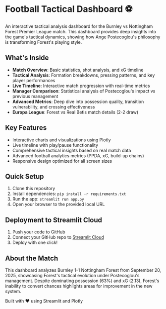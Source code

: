 # Football Tactical Dashboard ⚽

An interactive tactical analysis dashboard for the Burnley vs Nottingham Forest Premier League match. This dashboard provides deep insights into the game's tactical dynamics, showing how Ange Postecoglou's philosophy is transforming Forest's playing style.

## What's Inside

- **Match Overview**: Basic statistics, shot analysis, and xG timeline
- **Tactical Analysis**: Formation breakdowns, pressing patterns, and key player performances  
- **Live Timeline**: Interactive match progression with real-time metrics
- **Manager Comparison**: Statistical analysis of Postecoglou's impact vs previous management
- **Advanced Metrics**: Deep dive into possession quality, transition vulnerability, and crossing effectiveness
-  **Europa League**: Forest vs Real Betis match details (2-2 draw)

## Key Features

- Interactive charts and visualizations using Plotly
- Live timeline with play/pause functionality  
- Comprehensive tactical insights based on real match data
- Advanced football analytics metrics (PPDA, xG, build-up chains)
- Responsive design optimized for all screen sizes

## Quick Setup

1. Clone this repository
2. Install dependencies: `pip install -r requirements.txt`
3. Run the app: `streamlit run app.py`
4. Open your browser to the provided local URL

## Deployment to Streamlit Cloud

1. Push your code to GitHub
2. Connect your GitHub repo to [Streamlit Cloud](https://share.streamlit.io/)
3. Deploy with one click!

## About the Match

This dashboard analyzes Burnley 1-1 Nottingham Forest from September 20, 2025, showcasing Forest's tactical evolution under Postecoglou's management. Despite dominating possession (63%) and xG (2.13), Forest's inability to convert chances highlights areas for improvement in the new system.

Built with ❤️ using Streamlit and Plotly
